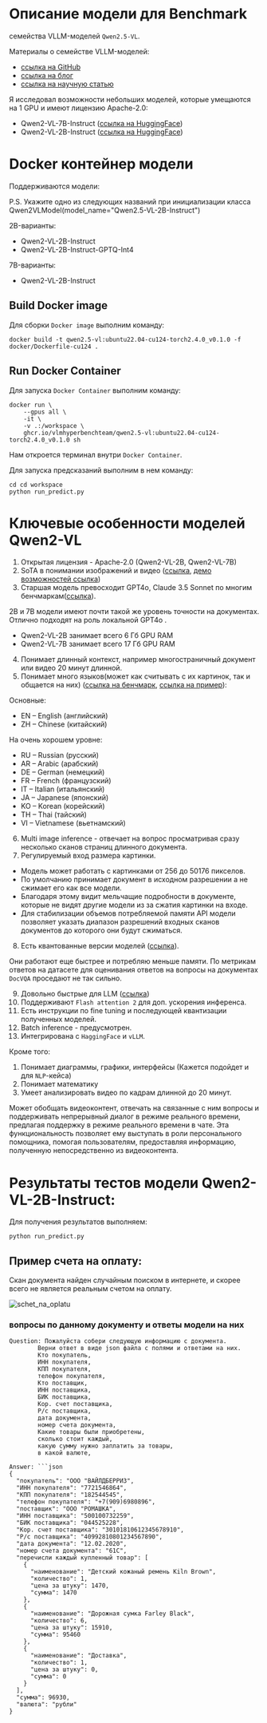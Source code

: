 # Описание модели для Benchmark

 семейства VLLM-моделей `Qwen2.5-VL`.

Материалы о семействе VLLM-моделей:
* [ссылка на GitHub](https://github.com/QwenLM/Qwen2.5-VL) 
* [ссылка на блог](https://qwenlm.github.io/blog/qwen2-vl/)
* [ссылка на научную статью](https://arxiv.org/pdf/2409.12191)

Я исследовал возможности небольших моделей, которые умещаются на 1 GPU и имеют лицензию Apache-2.0:
* Qwen2-VL-7B-Instruct ([ссылка на HuggingFace](https://huggingface.co/Qwen/Qwen2.5-VL-7B-Instruct))
* Qwen2-VL-2B-Instruct ([ссылка на HuggingFace](https://huggingface.co/Qwen/Qwen2.5-VL-3B-Instruct))

# Docker контейнер модели

Поддерживаются модели:

P.S. Укажите одно из следующих названий при инициализации класса Qwen2VLModel(model_name="Qwen2.5-VL-2B-Instruct")

2B-варианты:
* Qwen2-VL-2B-Instruct
* Qwen2-VL-2B-Instruct-GPTQ-Int4

7B-варианты:
* Qwen2-VL-2B-Instruct

## Build Docker image

Для сборки `Docker image` выполним команду:
```
docker build -t qwen2.5-vl:ubuntu22.04-cu124-torch2.4.0_v0.1.0 -f docker/Dockerfile-cu124 .
```

## Run Docker Container

Для запуска `Docker Container` выполним команду:
```
docker run \
    --gpus all \
    -it \
    -v .:/workspace \
    ghcr.io/vlmhyperbenchteam/qwen2.5-vl:ubuntu22.04-cu124-torch2.4.0_v0.1.0 sh
```

Нам откроется терминал внутри `Docker Container`.

Для запуска предсказаний выполним в нем команду:
```
cd cd workspace
python run_predict.py
```

# Ключевые особенности моделей Qwen2-VL

1. Открытая лицензия - Apache-2.0 (Qwen2-VL-2B, Qwen2-VL-7B)
2. SoTA в понимании изображений и видео ([ссылка](https://github.com/QwenLM/Qwen2-VL#image-benchmarks), [демо  возможностей ссылка](https://qwenlm.github.io/blog/qwen2-vl/#model-capabilities))
3. Старшая модель превосходит GPT4o, Claude 3.5 Sonnet по многим бенчмаркам([ссылка](https://qwenlm.github.io/blog/qwen2-vl/#performance)).

 2B и 7B модели имеют почти такой же уровень точности на документах. Отлично подходят на роль локальной GPT4o .
* Qwen2-VL-2B занимает всего 6 Гб GPU RAM
* Qwen2-VL-7B занимает всего 17 Гб GPU RAM

4. Понимает длинный контекст, например многостраничный документ или видео 20 минут длинной.
5. Понимает много языков(может как считывать с их картинок, так и общается на них) ([ссылка на бенчмарк](https://github.com/QwenLM/Qwen2-VL#multilingual-benchmarks), [ссылка на пример](https://qwenlm.github.io/blog/qwen2-vl/#model-capabilities)):

Основные:
* EN – English (английский)
* ZH – Chinese (китайский)

На очень хорошем уровне:
* RU – Russian (русский)
* AR – Arabic (арабский)
* DE – German (немецкий)
* FR – French (французский)
* IT – Italian (итальянский)
* JA – Japanese (японский)
* KO – Korean (корейский)
* TH – Thai (тайский)
* VI – Vietnamese (вьетнамский)

6. Multi image inference - отвечает на вопрос просматривая сразу несколько сканов страниц длинного документа.
7. Регулируемый вход размера картинки.
* Модель может работать с картинками от 256 до 50176 пикселов.
* По умолчанию принимает документ в исходном разрешении а не сжимает его как все модели.
* Благодаря этому видит мельчащие подробности в документе, которые не видят другие модели из за сжатия картинки на входе.
* Для стабилизации объемов потребляемой памяти API модели позволяет указать диапазон разрешений входных сканов документов до которого они будут сжиматься.

8. Есть квантованные версии моделей ([ссылка](https://github.com/QwenLM/Qwen2-VL#performance-of-quantized-models)).

Они работают еще быстрее и потребляю меньше памяти. По метрикам ответов на датасете для оценивания ответов на вопросы на документах `DocVQA` проседают не так сильно.

9. Довольно быстрые для LLM ([ссылка](https://github.com/QwenLM/Qwen2-VL#speed-benchmark))
10. Поддерживают `Flash attention 2` для доп. ускорения инференса.
11. Есть инструкции по fine tuning и последующей квантизации полученных моделей.
12. Batch inference - предусмотрен.
13. Интегрирована с `HaggingFace` и `vLLM`.

Кроме того:
1.  Понимает диаграммы, графики, интерфейсы (Кажется подойдет и для `NLP`-кейса)
2.  Понимает математику
3.  Умеет анализировать видео по кадрам длинной до 20 минут.

 Может обобщать видеоконтент, отвечать на связанные с ним вопросы и поддерживать непрерывный диалог в режиме реального времени, предлагая поддержку в режиме реального времени в чате. Эта функциональность позволяет ему выступать в роли персонального помощника, помогая пользователям, предоставляя информацию, полученную непосредственно из видеоконтента.

# Результаты тестов модели Qwen2-VL-2B-Instruct:
Для получения результатов выполняем:
```
python run_predict.py
```

## Пример счета на оплату:

Скан документа найден случайным поиском в интернете, и скорее всего не является реальным счетом на оплату.

![schet_na_oplatu](example_docs/schet_na_oplatu.png)

### вопросы по данному документу и ответы модели на них
```
Question: Пожалуйста собери следующую информацию с документа. 
        Верни ответ в виде json файла с полями и ответами на них.
        Кто покупатель,
        ИНН покупателя,
        КПП покупателя,
        телефон покупателя,
        Кто поставщик,
        ИНН поставщика,
        БИК поставщика,
        Кор. счет поставщика,
        Р/с поставщика,
        дата документа,
        номер счета документа,
        Какие товары были приобретены,
        сколько стоит каждый, 
        какую сумму нужно заплатить за товары,
        в какой валюте,
       
Answer: ```json
{
  "покупатель": "ООО "ВАЙЛДБЕРРИЗ",
  "ИНН покупателя": "7721546864",
  "КПП покупателя": "182544545",
  "телефон покупателя": "+7(909)6980896",
  "поставщик": "ООО "РОМАШКА",
  "ИНН поставщика": "500100732259",
  "БИК поставщика": "044525228",
  "Кор. счет поставщика": "30101810612345678910",
  "Р/с поставщика": "40992810801234567890",
  "дата документа": "12.02.2020",
  "номер счета документа": "61С",
  "перечисли каждый купленный товар": [
    {
      "наименование": "Детский кожаный ремень Kiln Brown",
      "количество": 1,
      "цена за штуку": 1470,
      "сумма": 1470
    },
    {
      "наименование": "Дорожная сумка Farley Black",
      "количество": 6,
      "цена за штуку": 15910,
      "сумма": 95460
    },
    {
      "наименование": "Доставка",
      "количество": 1,
      "цена за штуку": 0,
      "сумма": 0
    }
  ],
  "сумма": 96930,
  "валюта": "рубли"
}
```

